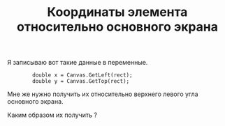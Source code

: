 ﻿---
title: "Координаты элемента относительно основного экрана"
se.owner.user_id: 237006
se.owner.display_name: "Vipz"
se.owner.link: "https://ru.stackoverflow.com/users/237006/vipz"
se.link: "https://ru.stackoverflow.com/questions/874730/%d0%9a%d0%be%d0%be%d1%80%d0%b4%d0%b8%d0%bd%d0%b0%d1%82%d1%8b-%d1%8d%d0%bb%d0%b5%d0%bc%d0%b5%d0%bd%d1%82%d0%b0-%d0%be%d1%82%d0%bd%d0%be%d1%81%d0%b8%d1%82%d0%b5%d0%bb%d1%8c%d0%bd%d0%be-%d0%be%d1%81%d0%bd%d0%be%d0%b2%d0%bd%d0%be%d0%b3%d0%be-%d1%8d%d0%ba%d1%80%d0%b0%d0%bd%d0%b0"
se.question_id: 874730
se.post_type: question
se.score: 1
---
<p>Я записываю вот такие данные в переменные.</p>

<pre><code>        double x = Canvas.GetLeft(rect);
        double y = Canvas.GetTop(rect);
</code></pre>

<p>Мне же нужно получить их относительно верхнего левого угла основного экрана.</p>

<p>Каким образом их получить ?</p>
